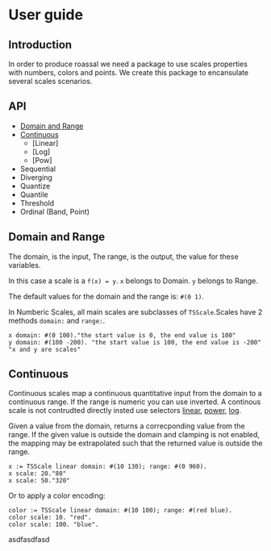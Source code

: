 # User guide

## Introduction

In order to produce roassal we need a package to use scales properties with numbers, colors and points.
We create this package to encansulate several scales scenarios.

## API
* [Domain and Range](#domain-and-range)
* [Continuous](#continuous)
	+ [Linear]
	+ [Log]
	+ [Pow]
* Sequential
* Diverging
* Quantize
* Quantile
* Threshold
* Ordinal (Band, Point)

## Domain and Range

The domain, is the input, The range, is the output, the value for these variables.

In this case a scale is a `f(x) = y`. `x` belongs to Domain. `y` belongs to Range.

The default values for the domain and the range is: `#(0 1)`.


In Numberic Scales, all main scales are subclasses of `TSScale`.Scales have 2 methods `domain:` and `range:`.

```Smalltalk
x domain: #(0 100)."the start value is 0, the end value is 100"
y domain: #(100 -200). "the start value is 100, the end value is -200"
"x and y are scales"
```

## Continuous

Continuous scales map a continuous quantitative input from the domain to a continuous range. If the range is numeric you can use inverted. A continous scale is not contrudted directly insted use selectors [linear](#linear-scales), [power](#power-scales), [log](#log-scales).

Given a value from the domain, returns a correcponding value from the range. If the given value is outside the domain and clamping is not enabled, the mapping may be extrapolated such that the returned value is outside the range.

```Smalltalk
x := TSScale linear domain: #(10 130); range: #(0 960).
x scale: 20."80"
x scale: 50."320"
```
Or to apply a color encoding:

```Smalltalk
color := TSScale linear domain: #(10 100); range: #(red blue).
color scale: 10. "red".
color scale: 100. "blue".
```




asdfasdfasd
